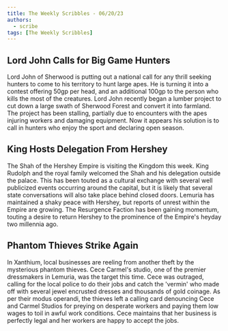 ```yaml
---
title: The Weekly Scribbles - 06/20/23
authors:
  - scribe
tags: [The Weekly Scribbles]
---
```


## Lord John Calls for Big Game Hunters

Lord John of Sherwood is putting out a national call for any thrill seeking hunters to come to his territory to hunt large apes. He is turning it into a contest offering 50gp per head, and an additional 100gp to the person who kills the most of the creatures. Lord John recently began a lumber project to cut down a large swath of Sherwood Forest and convert it into farmland. The project has been stalling, partially due to encounters with the apes injuring workers and damaging equipment. Now it appears his solution is to call in hunters who enjoy the sport and declaring open season.

## King Hosts Delegation From Hershey

The Shah of the Hershey Empire is visiting the Kingdom this week. King Rudolph and the royal family welcomed the Shah and his delegation outside the palace. This has been touted as a cultural exchange with several well publicized events occurring around the capital, but it is likely that several state conversations will also take place behind closed doors. Lemuria has maintained a shaky peace with Hershey, but reports of unrest within the Empire are growing. The Resurgence Faction has been gaining momentum, touting a desire to return Hershey to the prominence of the Empire's heyday two millennia ago.

## Phantom Thieves Strike Again

In Xanthium, local businesses are reeling from another theft by the mysterious phantom thieves. Cece Carmel's studio, one of the premier dressmakers in Lemuria, was the target this time. Cece was outraged, calling for the local police to do their jobs and catch the 'vermin' who made off with several jewel encrusted dresses and thousands of gold coinage. As per their modus operandi, the thieves left a calling card denouncing Cece and Carmel Studios for preying on desperate workers and paying them low wages to toil in awful work conditions. Cece maintains that her business is perfectly legal and her workers are happy to accept the jobs.
